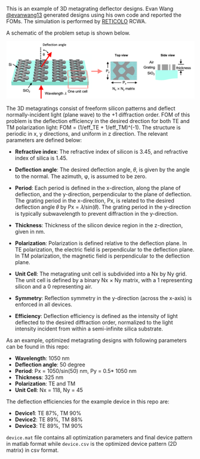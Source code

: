 This is an example of 3D metagrating deflector designs. Evan Wang [@evanwang13](https://github.com/evanwang13) generated designs using his own code and reported the FOMs. The simulation is performed by [RETICOLO](https://www.lp2n.institutoptique.fr/equipes-de-recherche-du-lp2n/light-complex-nanostructures) RCWA. 

A schematic of the problem setup is shown below. 

![schematic](/Metagrating3D/metagrating3d.png)


The 3D metagratings consist of freeform silicon patterns and deflect normally-incident light (plane wave) to the +1 diffraction order. FOM of this problem is the deflection efficiency in the desired drection for both TE and TM polarization light: FOM = (1/eff_TE + 1/eff_TM)^(-1). The structure is periodic in x, y directions, and uniform in z direction. The relevant parameters are defined below:

- **Refractive index**: The refractive index of silicon is 3.45, and refractive index of silica is 1.45.

- **Deflection angle**: The desired deflection angle, 𝜃, is given by the angle to the normal. The azimuth, φ, is assumed to be zero.

- **Period**: Each period is defined in the x-direction, along the plane of deflection, and the y-direction, perpendicular to the plane of deflection. The grating period in the x-direction, Px, is related to the desired deflection angle 𝜃 by Px = 𝜆/sin(𝜃). The grating period in the y-direction is typically subwavelength to prevent diffraction in the y-direction.

- **Thickness**: Thickness of the silicon device region in the z-direction, given in nm.

- **Polarization**: Polarization is defined relative to the deflection plane. In TE polarization, the electric field is perpendicular to the deflection plane. In TM polarization, the magnetic field is perpendicular to the deflection plane.

- **Unit Cell**: The metagrating unit cell is subdivided into a Nx by Ny grid. The unit cell is defined by a binary Nx × Ny matrix, with a 1 representing silicon and a 0 representing air.

- **Symmetry**: Reflection symmetry in the y-direction (across the x-axis) is enforced in all devices.

- **Efficiency**: Deflection efficiency is defined as the intensity of light deflected to the desired diffraction order, normalized to the light intensity incident from within a semi-infinite silica substrate. 

As an example, optimized metagrating designs with following parameters can be found in this repo:

- **Wavelength**: 1050 nm
- **Deflection angle**: 50 degree
- **Period**: Px = 1050/sin(50) nm, Py = 0.5* 1050 nm
- **Thickness**: 325 nm
- **Polarization**: TE and TM
- **Unit Cell**: Nx = 118, Ny = 45

The deflection efficiencies for the example device in this repo are:
- **Device1**: TE 87%, TM 90%
- **Device2**: TE 89%, TM 88%
- **Device3**: TE 89%, TM 90%

`device.mat` file contains all optimization parameters and final device pattern in matlab format while `device.csv` is the optimized device pattern (2D matrix) in csv format. 

